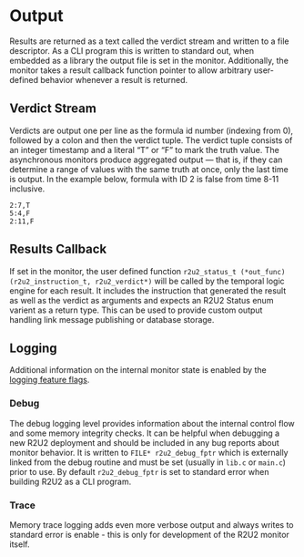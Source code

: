 # Output

Results are returned as a text called the verdict stream and written to a file descriptor.
As a CLI program this is written to standard out, when embedded as a library the output file is set in the monitor.
Additionally, the monitor takes a result callback function pointer to allow arbitrary user-defined behavior whenever a result is returned.

## Verdict Stream

Verdicts are output one per line as the formula id number (indexing from 0), followed by a colon and then the verdict tuple. The verdict tuple consists of an integer timestamp and a literal “T” or “F” to mark the truth value. The asynchronous monitors produce aggregated output — that is, if they can determine a range of values with the same truth at once, only the last time is output. In the example below, formula with ID 2 is false from time 8-11 inclusive.

```
2:7,T
5:4,F
2:11,F
```

## Results Callback

If set in the monitor, the user defined function `r2u2_status_t (*out_func)(r2u2_instruction_t, r2u2_verdict*)` will be called by the temporal logic engine for each result.
It includes the instruction that generated the result as well as the verdict as arguments and expects an R2U2 Status enum varient as a return type.
This can be used to provide custom output handling link message publishing or database storage.

## Logging

Additional information on the internal monitor state is enabled by the [logging feature flags](./configuration.md#logging-output).

### Debug
The debug logging level provides information about the internal control flow and some memory integrity checks.
It can be helpful when debugging a new R2U2 deployment and should be included in any bug reports about monitor behavior.
It is written to `FILE* r2u2_debug_fptr` which is externally linked from the debug routine and must be set (usually in `lib.c` or `main.c`) prior to use.
By default `r2u2_debug_fptr` is set to standard error when building R2U2 as a CLI program.

### Trace
Memory trace logging adds even more verbose output and always writes to standard error is enable - this is only for development of the R2U2 monitor itself.
